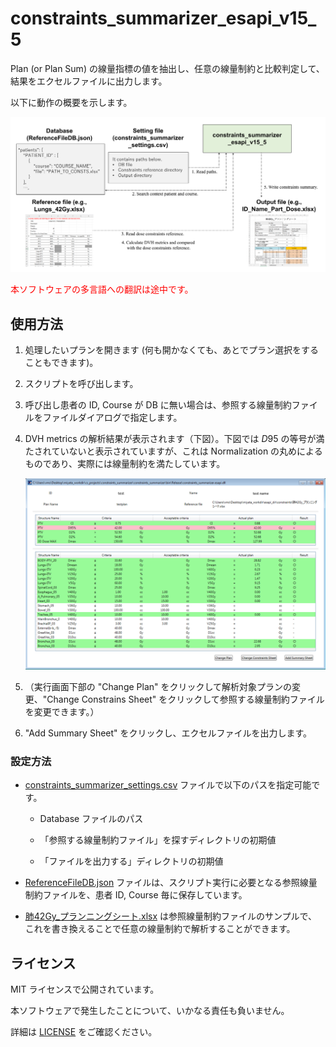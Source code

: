 # constraints_summarizer_esapi_v15_5

Plan (or Plan Sum) の線量指標の値を抽出し、任意の線量制約と比較判定して、結果をエクセルファイルに出力します。

以下に動作の概要を示します。

![constraints_summarizer_overview](./images/constraints_summarizer_overview.png)



<span style="color:#ff0000;">本ソフトウェアの多言語への翻訳は途中です。</span>



## 使用方法

1. 処理したいプランを開きます (何も開かなくても、あとでプラン選択をすることもできます)。

2. スクリプトを呼び出します。

3. 呼び出し患者の ID, Course が DB に無い場合は、参照する線量制約ファイルをファイルダイアログで指定します。

4. DVH metrics の解析結果が表示されます（下図）。下図では $D95%$ の等号が満たされていないと表示されていますが、これは Normalization の丸めによるものであり、実際には線量制約を満たしています。

   ![execute_constrains_summarizer](./images/execute_constrains_summarizer.png)

5. （実行画面下部の "Change Plan" をクリックして解析対象プランの変更、"Change Constrains Sheet" をクリックして参照する線量制約ファイルを変更できます。）

6. "Add Summary Sheet" をクリックし、エクセルファイルを出力します。



### 設定方法

- [constraints_summarizer_settings.csv]() ファイルで以下のパスを指定可能です。

  - Database ファイルのパス

  - 「参照する線量制約ファイル」を探すディレクトリの初期値

  - 「ファイルを出力する」ディレクトリの初期値

- [ReferenceFileDB.json]() ファイルは、スクリプト実行に必要となる参照線量制約ファイルを、患者 ID, Course 毎に保存しています。

- [肺42Gy_プランニングシート.xlsx]() は参照線量制約ファイルのサンプルで、これを書き換えることで任意の線量制約で解析することができます。



## ライセンス

MIT ライセンスで公開されています。

本ソフトウェアで発生したことについて、いかなる責任も負いません。

詳細は [LICENSE]() をご確認ください。


